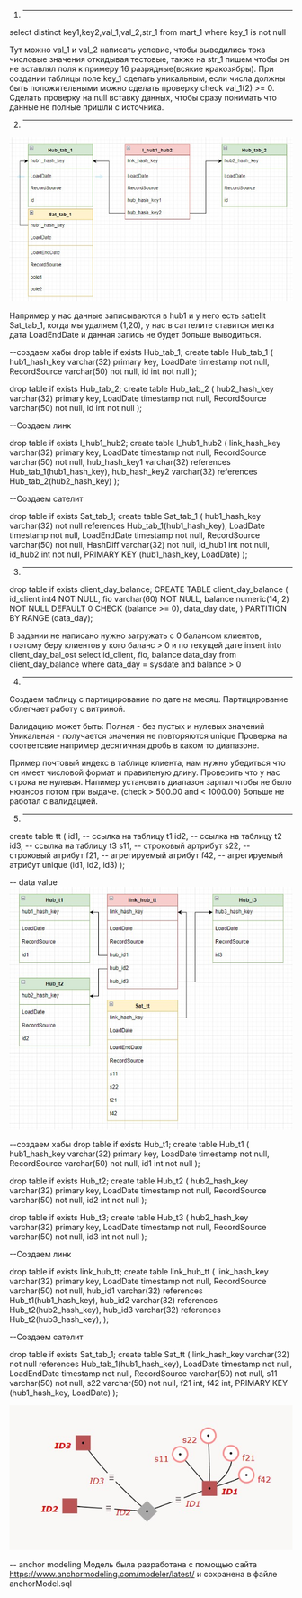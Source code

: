 1) ---------------------------------------------------------
select 
    distinct
    key1,key2,val_1,val_2,str_1
from mart_1
where key_1 is not null
      
Тут можно val_1 и val_2 написать условие, чтобы выводились тока числовые значения откидывая тестовые, также
на str_1 пишем чтобы он не вставлял поля к примеру 16 разрядные(всякие кракозябры).
При создании таблицы поле key_1 сделать уникальным, если числа должны быть положительными можно сделать проверку check val_1(2) >= 0.
Сделать проверку на null вставку данных, чтобы сразу понимать что данные не полные пришли с источника.


2) ---------------------------------------------------------
![Image alt](https://github.com/SergeyPerm59/dwh_test/blob/main/img_1.png)

Например у нас данные записываются в hub1 и у него есть sattelit Sat_tab_1, когда мы удаляем (1,20), у нас в саттелите ставится метка дата LoadEndDate и данная запись не будет больше выводиться.

--создаем хабы
drop table if exists Hub_tab_1;
create table Hub_tab_1 (
	hub1_hash_key varchar(32) primary key,
	LoadDate timestamp not null,
	RecordSource varchar(50) not null,
	id int not null
);

drop table if exists Hub_tab_2;
create table Hub_tab_2 (
	hub2_hash_key varchar(32) primary key,
	LoadDate timestamp not null,
	RecordSource varchar(50) not null,
	id int not null
);

--Создаем линк

drop table if exists l_hub1_hub2;
create table l_hub1_hub2 (
	link_hash_key varchar(32) primary key,
	LoadDate timestamp not null,
	RecordSource varchar(50) not null,
	hub_hash_key1 varchar(32) references Hub_tab_1(hub1_hash_key),
	hub_hash_key2 varchar(32) references Hub_tab_2(hub2_hash_key)
);

--Создаем сателит

drop table if exists Sat_tab_1;
create table Sat_tab_1 (
	hub1_hash_key varchar(32) not null references Hub_tab_1(hub1_hash_key),
	LoadDate timestamp not null,
	LoadEndDate timestamp not null,
	RecordSource varchar(50) not null,
	HashDiff varchar(32) not null,
	id_hub1 int not null,
	id_hub2 int not null,
	PRIMARY KEY (hub1_hash_key, LoadDate)
);

3) ---------------------------------------------------------
 

drop table if exists client_day_balance;
CREATE TABLE client_day_balance (
id_client int4 NOT NULL,
fio varchar(60) NOT NULL,
balance numeric(14, 2) NOT NULL DEFAULT 0 CHECK (balance >= 0),
data_day date,
) PARTITION BY RANGE (data_day);

В задании не написано нужно загружать с 0 балансом клиентов, поэтому беру клиентов у кого баланс > 0 и по текущей дате 
insert into client_day_bal_ost
select
    id_client,
    fio,
    balance
    data_day
from client_day_balance
where data_day = sysdate and balance > 0

4) ---------------------------------------------------------

Создаем таблицу с партицирование по дате на месяц. Партицирование облегчает работу с витриной.

Валидацию может быть: 
Полная - без пустых и нулевых значений
Уникальная - получается значения не повторяются unique
Проверка на соответсвие например десятичная дробь в каком то диапазоне.

Пример почтовый индекс в таблице клиента, нам нужно убедиться что он имеет числовой формат и правильную длину.
Проверить что у нас строка не нулевая.
Напимер установить диапазон зарпал чтобы не было нюансов потом при выдаче. (check > 500.00 and < 1000.00)
Больше не работал с валидацией.

5) ---------------------------------------------------------

create table tt
(
    id1, -- ссылка на таблицу t1
    id2, -- ссылка на таблицу t2
    id3, -- ссылка на таблицу t3
    s11, -- строковый артрибут
    s22, -- строковый атрибут
    f21, -- агрегируемый атрибут
    f42, -- агрегируемый атрибут
    unique (id1, id2, id3)
);

 -- data value
 ![Image alt](https://github.com/SergeyPerm59/dwh_test/blob/main/img_2.jpg)
 
 --создаем хабы
drop table if exists Hub_t1;
create table Hub_t1 (
	hub1_hash_key varchar(32) primary key,
	LoadDate timestamp not null,
	RecordSource varchar(50) not null,
	id1 int not null
);

drop table if exists Hub_t2;
create table Hub_t2 (
	hub2_hash_key varchar(32) primary key,
	LoadDate timestamp not null,
	RecordSource varchar(50) not null,
	id2 int not null
);

drop table if exists Hub_t3;
create table Hub_t3 (
	hub2_hash_key varchar(32) primary key,
	LoadDate timestamp not null,
	RecordSource varchar(50) not null,
	id3 int not null
);

--Создаем линк

drop table if exists link_hub_tt;
create table link_hub_tt (
	link_hash_key varchar(32) primary key,
	LoadDate timestamp not null,
	RecordSource varchar(50) not null,
	hub_id1 varchar(32) references Hub_t1(hub1_hash_key),
	hub_id2 varchar(32) references Hub_t2(hub2_hash_key),
    hub_id3 varchar(32) references Hub_t2(hub3_hash_key),
);

--Создаем сателит

drop table if exists Sat_tab_1;
create table Sat_tt (
	link_hash_key varchar(32) not null references Hub_tab_1(hub1_hash_key),
	LoadDate timestamp not null,
	LoadEndDate timestamp not null,
	RecordSource varchar(50) not null,
	s11 varchar(50) not null,
    s22 varchar(50) not null,
    f21 int,
    f42 int,
	PRIMARY KEY (hub1_hash_key, LoadDate)
);

![Image alt](https://github.com/SergeyPerm59/dwh_test/blob/main/img_3.jpg)

-- anchor modeling
Модель была разработана с помощью сайта https://www.anchormodeling.com/modeler/latest/ и сохранена
в файле anchorModel.sql 
